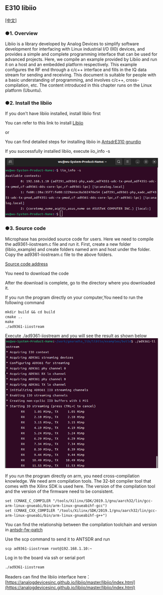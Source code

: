 ## E310 libiio

[[中文]](../../../cn/device_and_usage_manual/ANTSDR_E_Series_Module/ANTSDR_E310_Reference_Manual/AntsdrE310_libiio_cn.html)

### ●1. Overview

Libiio is a library developed by Analog Devices to simplify software development for interfacing with Linux industrial I/O (II0) devices, and provides a simple and complete programming interface that can be used for advanced projects. Here, we compile an example provided by Libiio and run it on a host and an embedded platform respectively. This example configures the RF end through a c/c++ interface and fills in the IQ data stream for sending and receiving. This document is suitable for people with a basic understanding of programming, and involves c/c++, cross-compilation, etc. The content introduced in this chapter runs on the Linux platform (Ubuntu).

### ●2. Install the libiio

If you don't have libiio installed, install libiio first

You can refer to this link to install [Libiio](https://wiki.analog.com/resources/eval/user-guides/ad-fmcdaq2-ebz/software/linux/applications/libiio#:~:text=Libiio%20is%20a%20library%20that%20has%20been%20developed,of%20software%20interfacing%20Linux%20Industrial%20I%2FO%20%28IIO%29%20devices.)

or

You can find detailed steps for installing libiio in [AntsdrE310 gnurdio](./AntsdrE310_gnurdio.md)


If you successfully installed libiio, execute iio_info -s

![e310](./ANTSDR_E310_Reference_Manual.assets/fmcomms_iio_info.png)

### ●3. Source code
Microphase has provided source code for users. Here we need to compile the ad9361-iiostream.c file and run it. First, create a new folder (libiio_example) and create folders named arm and host under the folder. Copy the ad9361-iiostream.c file to the above folders.

[Source code address](https://github.com/MicroPhase/antsdr_doc_en/tree/master/demo/iio)

You need to download the code

After the download is complete, go to the directory where you downloaded it.

If you run the program directly on your computer,You need to run the following command
```
mkdir build && cd build
cmake ..
make
./ad9361-iiostream
```
Execute ./ad9361-iiostream and you will see the result as shown below
![e310](./ANTSDR_E310_Reference_Manual.assets/ad9361-iiosteam.png)

If you run the program directly on arm, you need cross-compilation knowledge. We need arm compilation tools. The 32-bit compiler tool that comes with the Xilinx SDK is used here. The version of the compilation tool and the version of the firmware need to be consistent.
```
set (CMAKE_C_COMPILER "/tools/Xilinx/SDK/2019.1/gnu/aarch32/lin/gcc-arm-linux-gnueabi/bin/arm-linux-gnueabihf-gcc")
set (CMAKE_CXX_COMPILER "/tools/Xilinx/SDK/2019.1/gnu/aarch32/lin/gcc-arm-linux-gnueabi/bin/arm-linux-gnueabihf-g++")

```
You can find the relationship between the compilation toolchain and version in [antsdr-fw-patch](./Antsdr-fw-patch.md)

Use the scp command to send it to ANTSDR and run
```
scp ad9361-iiostream root@192.168.1.10:~
```
Log in to the board via ssh or serial port
```
./ad9361-iiostream
```
Readers can find the libiio interface here：
[https://analogdevicesinc.github.io/libiio/master/libiio/index.html](https://analogdevicesinc.github.io/libiio/master/libiio/index.html)